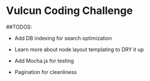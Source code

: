 # Vulcun Coding Challenge


##TODOS:

- Add DB indexing for search optimization

- Learn more about node layout templating to DRY it up

- Add Mocha.js for testing

- Pagination for cleanliness



